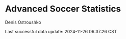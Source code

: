 # Advanced Soccer Statistics
Denis Ostroushko

<!-- gfm -->

Last successful data update: 2024-11-26 06:37:26 CST
